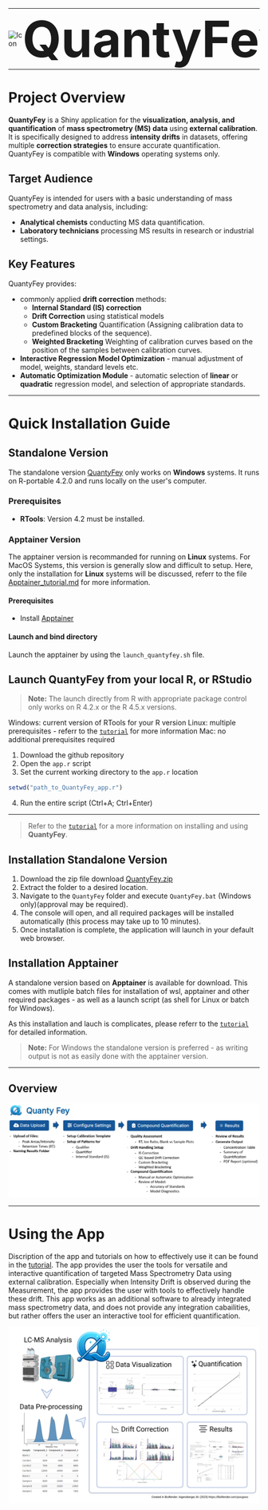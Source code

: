 <table style="border-collapse: collapse; border: none; margin: 0; padding: 0;">
  <tr>
    <td style="border: none; padding: 0; vertical-align: middle;">
      <img src="Dependencies/icon.ico" alt="Icon" width="100">
    </td>
    <td style="border: none; padding: 0; vertical-align: middle;">
      <h1 style="font-size: 100px; margin: 0;">QuantyFey</h1>
    </td>
  </tr>
</table>

# **Project Overview**

**QuantyFey** is a Shiny application for the **visualization, analysis, and quantification** of **mass spectrometry (MS) data** using **external calibration**.  
It is specifically designed to address **intensity drifts** in datasets, offering multiple **correction strategies** to ensure accurate quantification.  
QuantyFey is compatible with **Windows** operating systems only.

## **Target Audience**

QuantyFey is intended for users with a basic understanding of mass spectrometry and data analysis, including:  
- **Analytical chemists** conducting MS data quantification.  
- **Laboratory technicians** processing MS results in research or industrial settings.

## **Key Features**

QuantyFey provides:
- commonly applied **drift correction** methods:
    - **Internal Standard (IS) correction**
    - **Drift Correction** using statistical models
    - **Custom Bracketing** Quantification (Assigning calibration data to predefined blocks of the sequence).
    - **Weighted Bracketing** Weighting of calibration curves based on the position of the samples between calibration curves.
- **Interactive Regression Model Optimization** - manual adjustment of model, weights, standard levels etc.
- **Automatic Optimization Module** - automatic selection of **linear** or **quadratic** regression model, and selection of appropriate standards.

---
# **Quick Installation Guide**

## Standalone Version

The standalone version [QuantyFey](https://github/CDLMarkus/QuantyFey/releases/) only works on **Windows** systems. It runs on R-portable 4.2.0 and runs locally on the user's computer.

### **Prerequisites**
- **RTools**: Version 4.2 must be installed.

### Apptainer Version
The apptainer version is recommanded for running on **Linux** systems. For MacOS Systems, this version is generally slow and difficult to setup. 
Here, only the installation for **Linux** systems will be discussed, referr to the file [Apptainer_tutorial.md](/tutorial/Apptainer_tutorial.md) for more information.

#### Prerequisites
- Install [Apptainer](https://apptainer.org/docs/admin/main/installation.html#install-from-github-release-rpms)

#### Launch and bind directory
Launch the apptainer by using the `launch_quantyfey.sh` file.

## Launch QuantyFey from your local R, or RStudio
> **Note:** The launch directly from R with appropriate package control only works on R 4.2.x or the R 4.5.x versions.

Windows: current version of RTools for your R version
Linux: multiple prerequisites - referr to the [`tutorial`](/tutorial/tutorial.md) for more information
Mac: no additional prerequisites required

1. Download the github repository
2. Open the `app.r` script
3. Set the current working directory to the `app.r` location
  ``` r
  setwd("path_to_QuantyFey_app.r")
  ```
4. Run the entire script (Ctrl+A; Ctrl+Enter)


---

> Refer to the [`tutorial`](tutorial/tutorial.md) for a more information on installing and using **QuantyFey**.


## **Installation Standalone Version**

1. Download the zip file download [QuantyFey.zip](https://github.com/CDLMarkus/QuantyFey/releases/)
2. Extract the folder to a desired location.
3. Navigate to the `QuantyFey` folder and execute `QuantyFey.bat` (Windows only)(approval may be required).
4. The console will open, and all required packages will be installed automatically (this process may take up to 10 minutes).
5. Once installation is complete, the application will launch in your default web browser.

## **Installation Apptainer**

A standalone version based on **Apptainer** is available for download.
This comes with mutliple batch files for installation of wsl, apptainer and other required packages - as well as a launch script (as shell for Linux or batch for Windows).

As this installation and lauch is complicates, please referr to the [`tutorial`](/tutorial/tutorial.md) for detailed information.

> **Note:** For Windows the standalone version is preferred - as writing output is not as easily done with the apptainer version.

---

## **Overview**

![Overview of the QuantyFey Application](tutorial/images/workflow.png)

---

# **Using the App**

Discription of the app and tutorials on how to effectively use it can be found in the [tutorial](tutorial/tutorial.md).
The app provides the user the tools for versatile and interactive quantification of targeted Mass Spectrometry Data using external calibration. Especially when Intensity Drift is observed during the Measurement, the app provides the user with tools to effectively handle these drift. This app works as an additional software to already integrated mass spectrometry data, and does not provide any integration cabailities, but rather offers the user an interactive tool for efficient quantification.

![Graphical Abstract of the App](tutorial/images/graphical_abstract.png)


